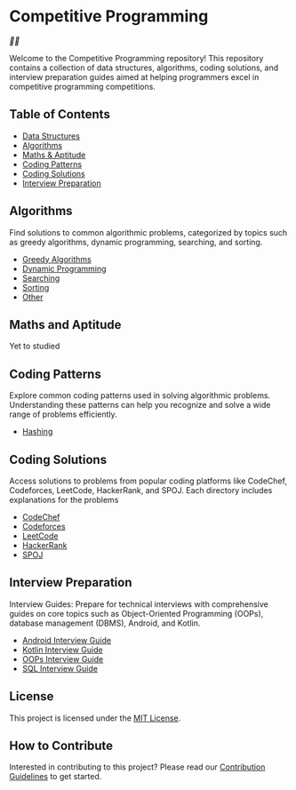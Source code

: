 # Competitive Programming
_🤔🤔_

Welcome to the Competitive Programming repository! This repository contains a collection of data structures, algorithms, coding solutions, and interview preparation guides aimed at helping programmers excel in competitive programming competitions.

## Table of Contents
- [Data Structures](./data-structures/README.md)
- [Algorithms](#algorithms)
- [Maths & Aptitude](#maths-and-aptitude)
- [Coding Patterns](#coding-patterns)
- [Coding Solutions](#coding-solutions)
- [Interview Preparation](#interview-preparation)

## Algorithms
Find solutions to common algorithmic problems, categorized by topics such as greedy algorithms, dynamic programming, searching, and sorting.

- [Greedy Algorithms](./algorithms/greedy/)
- [Dynamic Programming](./algorithms/dp/)
- [Searching](./algorithms/searching/)
- [Sorting](./algorithms/orting/)
- [Other](./algorithms/other/)
  

## Maths and Aptitude
Yet to studied

## Coding Patterns
Explore common coding patterns used in solving algorithmic problems. Understanding these patterns can help you recognize and solve a wide range of problems efficiently.

- [Hashing](./coding-patterns/hashing/)

## Coding Solutions
Access solutions to problems from popular coding platforms like CodeChef, Codeforces, LeetCode, HackerRank, and SPOJ. Each directory includes explanations for the problems

- [CodeChef](./codechef/)
- [Codeforces](./codeforces/)
- [LeetCode](./leetcode/)
- [HackerRank](./hackerrank/)
- [SPOJ](./spoj/)

## Interview Preparation
Interview Guides: Prepare for technical interviews with comprehensive guides on core topics such as Object-Oriented Programming (OOPs), database management (DBMS), Android, and Kotlin.

- [Android Interview Guide](./ANDROID.md)
- [Kotlin Interview Guide](./KOTLIN.md)
- [OOPs Interview Guide](./OOPS.md)
- [SQL Interview Guide](./SQL.md)

## License
This project is licensed under the [MIT License](LICENSE).

## How to Contribute
Interested in contributing to this project? Please read our [Contribution Guidelines](CONTRIBUTING.md) to get started.

